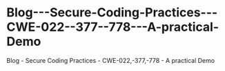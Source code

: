 # Blog---Secure-Coding-Practices---CWE-022--377--778---A-practical-Demo
Blog - Secure Coding Practices - CWE-022,-377,-778  - A practical Demo
